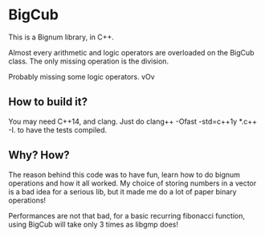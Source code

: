 # BigCub

This is a Bignum library, in C++.

Almost every arithmetic and logic operators are overloaded on the BigCub class. The only missing operation is the division.

Probably missing some logic operators. vOv

## How to build it?

You may need C++14, and clang. Just do clang++ -Ofast -std=c++1y \*.c++ -I. to have the tests compiled.

## Why? How?

The reason behind this code was to have fun, learn how to do bignum operations and how it all worked. My choice of storing numbers in a vector<bool> is a bad idea for a serious lib, but it made me do a lot of paper binary operations!

Performances are not that bad, for a basic recurring fibonacci function, using BigCub will take only 3 times as libgmp does!
